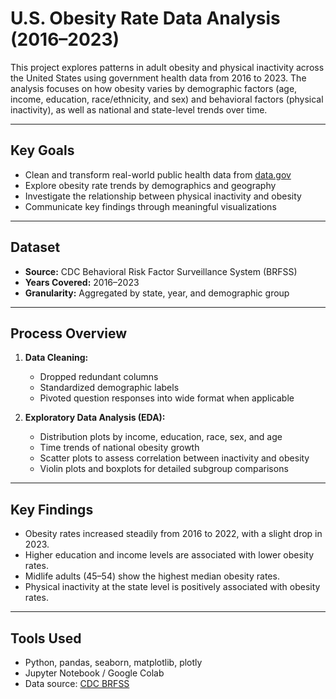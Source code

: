 # U.S. Obesity Rate Data Analysis (2016–2023)

This project explores patterns in adult obesity and physical inactivity across the United States using government health data from 2016 to 2023. The analysis focuses on how obesity varies by demographic factors (age, income, education, race/ethnicity, and sex) and behavioral factors (physical inactivity), as well as national and state-level trends over time.

---

## Key Goals

- Clean and transform real-world public health data from [data.gov](https://www.data.gov/)
- Explore obesity rate trends by demographics and geography
- Investigate the relationship between physical inactivity and obesity
- Communicate key findings through meaningful visualizations

---

## Dataset

- **Source:** CDC Behavioral Risk Factor Surveillance System (BRFSS)
- **Years Covered:** 2016–2023
- **Granularity:** Aggregated by state, year, and demographic group

---

## Process Overview

1. **Data Cleaning:**  
   - Dropped redundant columns  
   - Standardized demographic labels  
   - Pivoted question responses into wide format when applicable

2. **Exploratory Data Analysis (EDA):**  
   - Distribution plots by income, education, race, sex, and age  
   - Time trends of national obesity growth  
   - Scatter plots to assess correlation between inactivity and obesity  
   - Violin plots and boxplots for detailed subgroup comparisons

---

## Key Findings

- Obesity rates increased steadily from 2016 to 2022, with a slight drop in 2023.
- Higher education and income levels are associated with lower obesity rates.
- Midlife adults (45–54) show the highest median obesity rates.
- Physical inactivity at the state level is positively associated with obesity rates.

---

## Tools Used

- Python, pandas, seaborn, matplotlib, plotly
- Jupyter Notebook / Google Colab
- Data source: [CDC BRFSS](https://shorturl.at/ZrkLm)
